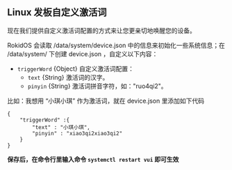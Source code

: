 ## Linux 发板自定义激活词

现在我们提供自定义激活词配置的方式来让您更亲切地唤醒您的设备。

RokidOS 会读取 /data/system/device.json 中的信息来初始化一些系统信息；在 /data/system/ 下创建 device.json ，自定义以下内容：

- `triggerWord` {Object} 自定义激活词配置：
   - `text` {String} 激活词的汉字。
   - `pinyin` {String} 激活词拼音字符，如："ruo4qi2"。

比如：我想用 “小琪小琪” 作为激活词，就在 device.json 里添加如下代码
```
{
	"triggerWord" :{
		"text" : "小琪小琪",
		"pinyin" : "xiao3qi2xiao3qi2"
	}	
}
```
**保存后，在命令行里输入命令 `systemctl restart vui` 即可生效**

